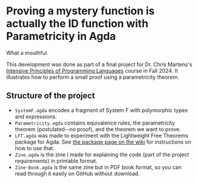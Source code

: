 # Proving a mystery function is actually the ID function with Parametricity in Agda

What a mouthful.

This development was done as part of a final project for Dr. Chris Martens's [Intensive Principles of Programming Languages](https://www.khoury.northeastern.edu/home/cmartens/Courses/7400-f24/index.html) course in Fall 2024.
It illustrates how to perform a small proof using a parametricity theorem.

## Structure of the project

- `SystemF.agda` encodes a fragment of System F with polymorphic types and expressions.
- `Parametricity.agda` contains equivalence rules, the parametricity theorem (postulated--no proof), and the theorem we want to prove.
- `LFT.agda` was made to experiment with the Lightweight Free Theorems package for Agda. See [the package page on the wiki](https://wiki.portal.chalmers.se/agda/agda.php?n=Libraries.LightweightFreeTheorems) for instructions on how to use that.
- `Zine.agda` is the zine I made for explaining the code (part of the project requirements) in printable format.
- `Zine-Book.agda` is the same zine but in PDF book format, so you can read through it easily on GitHub without download.
